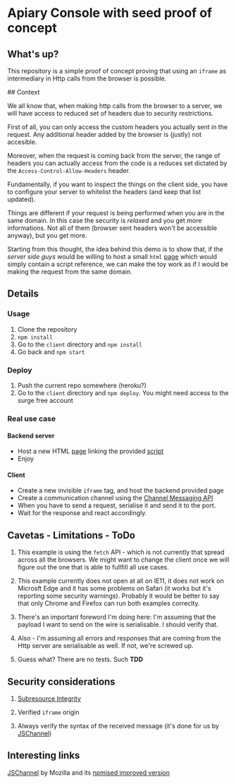 # Apiary Console with seed proof of concept

## What's up?

This repository is a simple proof of concept proving that using an `iframe` as
intermediary in Http calls from the browser is possible.

## Context

We all know that, when making http calls from the browser to a server, we will
have access to reduced set of headers due to security restrictions.

First of all, you can only access the custom headers you actually sent in the
request. Any additional header added by the browser is (justly) not accesible.

Moreover, when the request is coming back from the server, the range of headers
you can actually access from the code is a reduces set dictated by the
`Access-Control-Allow-Headers` header.

Fundamentally, if you want to inspect the things on the client side, you have
to configure your server to whitelist the headers (and keep that list updated).

Things are different if your request is being performed when you are in the same
domain. In this case the security is *relaxed* and you get more informations. Not
all of them (browser sent headers won't be accessible anyway), but you get more.

Starting from this thought, the idea behind this demo is to show that, if the
*server side guys* would be willing to host a small `html` [page][1] which would
simply contain a script reference, we can make the toy work as if I would be
making the request from the same domain.

## Details

### Usage

1. Clone the repository
2. `npm install`
3. Go to the `client` directory and `npm install`
4. Go back and `npm start`

### Deploy
1. Push the current repo somewhere (heroku?)
2. Go to the `client` directory and `npm deploy`. You might need access to the surge free account

### Real use case

#### Backend server
- Host a new HTML [page][1] linking the provided [script][2]
- Enjoy

#### Client
- Create a new invisible `iframe` tag, and host the backend provided page
- Create a communication channel using the [Channel Messaging API][3]
- When you have to send a request, serialise it and send it to the port.
- Wait for the response and react accordingly.

## Cavetas - Limitations - ToDo
1. This example is using the `fetch` API - which is not currently that spread
across all the browsers. We might want to change the client once we will figure
out the one that is able to fullfill all use cases.

2. This example currently does not open at all on IE11, it does not work on
Microsft Edge and it has some problems on Safari (it works but it's reporting some
security warnings). Probably it would be better to say that only Chrome and
Firefox can run both examples correclty.

3. There's an important foreword I'm doing here: I'm assuming that the payload I
want to send on the wire is serialisable. I should verify that.

4. Also - I'm assuming all errors and responses that are coming from the
Http server are serialisable as well. If not, we're screwed up.

5. Guess what? There are no tests. Such **TDD**

## Security considerations
1. [Subresource Integrity][6]

2. Verified `iframe` origin

3. Always verify the syntax of the received message (it's done for us by [JSChannel][3])

## Interesting links

[JSChannel][4] by Mozilla and its [npmised improved version][5]

[1]: https://github.com/apiaryio/apiary-console-seed/blob/master/serve-seed.ejs
[2]: https://github.com/apiaryio/apiary-console-seed/blob/master/client/public/apiary-customer-seed.js
[3]: https://developer.mozilla.org/en-US/docs/Web/API/Channel_Messaging_API
[4]: https://github.com/mozilla/jschannel
[5]: https://github.com/wix/jschannel
[6]: https://developer.mozilla.org/en-US/docs/Web/Security/Subresource_Integrity
